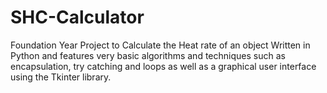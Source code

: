 # SHC-Calculator
Foundation Year Project to Calculate the Heat rate of an object 
Written in Python and features very basic algorithms and techniques such as encapsulation, try catching and loops as well as
a graphical user interface using the Tkinter library.
